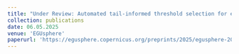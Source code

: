 ```yaml
---
title: "Under Review: Automated tail-informed threshold selection for extreme coastal sea levels (joint with T. P. Collings (Lead Author), C. Murphy, I. D. Haigh, P. D. Bates, and N. D. Quinn)"
collection: publications
date: 06.05.2025
venue: 'EGUsphere'
paperurl: 'https://egusphere.copernicus.org/preprints/2025/egusphere-2025-1138/'
---
```

